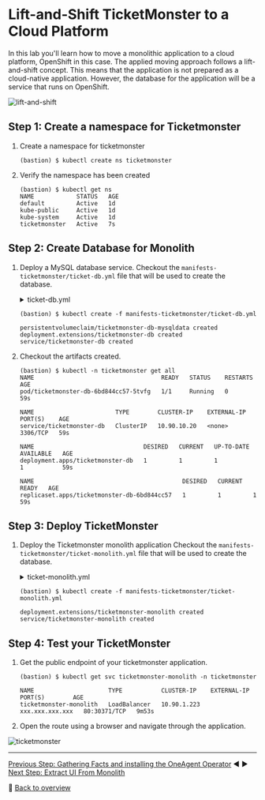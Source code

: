 # Lift-and-Shift TicketMonster to a Cloud Platform

In this lab you'll learn how to move a monolithic application to a cloud platform, OpenShift in this case. The applied moving approach follows a lift-and-shift concept. This means that the application is not prepared as a cloud-native application. However, the database for the application will be a service that runs on OpenShift. 

![lift-and-shift](../assets/lift_and_shift.png)

## Step 1: Create a namespace for Ticketmonster

1. Create a namespace for ticketmonster
    ```
    (bastion) $ kubectl create ns ticketmonster
    ```

1. Verify the namespace has been created
    ```
    (bastion) $ kubectl get ns
    NAME            STATUS   AGE
    default         Active   1d
    kube-public     Active   1d
    kube-system     Active   1d
    ticketmonster   Active   7s
    ```

## Step 2: Create Database for Monolith

1. Deploy a MySQL database service.
    Checkout the `manifests-ticketmonster/ticket-db.yml` file that will be used to create the database.
    <details>
        <summary>ticket-db.yml</summary>

        ---
        apiVersion: v1
        kind: PersistentVolumeClaim
        metadata:
        name: ticketmonster-db-mysqldata
        namespace: ticketmonster
        spec:
        accessModes:
        - ReadWriteOnce
        resources:
            requests:
            storage: 10Gi
        storageClassName: gold
        ---
        apiVersion: extensions/v1beta1
        kind: Deployment
        metadata:
        name: ticketmonster-db
        namespace: ticketmonster
        spec:
        replicas: 1
        strategy:
            type: Recreate
        template:
            metadata:
            labels:
                name: ticketmonster-db
            spec:
            containers:
            - image: mysql:5.5
                name: ticketmonster-db
                env:
                - name: MYSQL_USER
                value: ticket
                - name: MYSQL_PASSWORD
                value: monster
                - name: MYSQL_DATABASE
                value: ticketmonster
                - name: MYSQL_ROOT_PASSWORD
                value: Dynatrace123!
                ports:
                - containerPort: 3306
                volumeMounts:
                - mountPath: /var/lib/mysql
                name: ticketmonster-db-mysqldata
            restartPolicy: Always
            volumes:
            - name: ticketmonster-db-mysqldata
                persistentVolumeClaim:
                claimName: ticketmonster-db-mysqldata
        ---
        apiVersion: v1
        kind: Service
        metadata:
        name: ticketmonster-db
        namespace: ticketmonster
        spec:
        ports:
            - port: 3306
        selector:
            name: ticketmonster-db
        ---
        
    </details>

    ```
    (bastion) $ kubectl create -f manifests-ticketmonster/ticket-db.yml

    persistentvolumeclaim/ticketmonster-db-mysqldata created
    deployment.extensions/ticketmonster-db created
    service/ticketmonster-db created
    ```

1. Checkout the artifacts created.
    ```
    (bastion) $ kubectl -n ticketmonster get all
    NAME                                    READY   STATUS    RESTARTS   AGE
    pod/ticketmonster-db-6bd844cc57-5tvfg   1/1     Running   0          59s

    NAME                       TYPE        CLUSTER-IP    EXTERNAL-IP   PORT(S)    AGE
    service/ticketmonster-db   ClusterIP   10.90.10.20   <none>        3306/TCP   59s

    NAME                               DESIRED   CURRENT   UP-TO-DATE   AVAILABLE   AGE
    deployment.apps/ticketmonster-db   1         1         1            1           59s

    NAME                                          DESIRED   CURRENT   READY   AGE
    replicaset.apps/ticketmonster-db-6bd844cc57   1         1         1       59s
    ```

## Step 3: Deploy TicketMonster

1. Deploy the Ticketmonster monolith application
    Checkout the `manifests-ticketmonster/ticket-monolith.yml` file that will be used to create the database.
    <details>
        <summary>ticket-monolith.yml</summary>

        ---
        apiVersion: extensions/v1beta1
        kind: Deployment
        metadata:
        name: ticketmonster-monolith
        namespace: ticketmonster
        spec:
        replicas: 1
        template:
            metadata:
            labels:
                app: ticketmonster-monolith
                version: v1
            spec:
            containers:
            - name: ticketmonster-monolith
                image: dynatraceacm/ticketmonster-monolith:latest
                env:
                - name: MYSQL_SERVICE_HOST
                value: ticketmonster-db
                - name: MYSQL_SERVICE_PORT
                value: "3306"
                resources:
                limits:
                    cpu: 500m
                    memory: 1024Mi
                requests:
                    cpu: 400m
                    memory: 768Mi
                ports:
                - containerPort: 8080
                livenessProbe:
                httpGet:
                    path: /
                    port: 8080
                initialDelaySeconds: 60
                periodSeconds: 10
                timeoutSeconds: 15
                readinessProbe:
                httpGet:
                    path: /
                    port: 8080
                initialDelaySeconds: 60
                periodSeconds: 10
                timeoutSeconds: 15
            nodeSelector:
                beta.kubernetes.io/os: linux
        ---
        apiVersion: v1
        kind: Service
        metadata:
        name: ticketmonster-monolith
        labels:
            app: ticketmonster-monolith
        namespace: ticketmonster
        spec:
        ports:
        - name: http
            port: 80
            targetPort: 8080
        selector:
            app: ticketmonster-monolith
        type: LoadBalancer
        ---
    </details>

    ```
    (bastion) $ kubectl create -f manifests-ticketmonster/ticket-monolith.yml

    deployment.extensions/ticketmonster-monolith created
    service/ticketmonster-monolith created
    ```

## Step 4: Test your TicketMonster

1. Get the public endpoint of your ticketmonster application.
    ```
    (bastion) $ kubectl get svc ticketmonster-monolith -n ticketmonster

    NAME                     TYPE           CLUSTER-IP    EXTERNAL-IP      PORT(S)        AGE
    ticketmonster-monolith   LoadBalancer   10.90.1.223   xxx.xxx.xxx.xxx   80:30371/TCP   9m53s
    ```

1. Open the route using a browser and navigate through the application.

![ticketmonster](../assets/ticketmonster.png)

---

[Previous Step: Gathering Facts and installing the OneAgent Operator](../1_Facts_and_OneAgent) :arrow_backward: :arrow_forward: [Next Step: Extract UI From Monolith](../3_Extract_UI_From_Monolith)

:arrow_up_small: [Back to overview](../)
